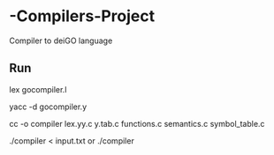 # -Compilers-Project

Compiler to deiGO language

## Run

lex gocompiler.l

yacc -d gocompiler.y

cc -o compiler lex.yy.c y.tab.c functions.c semantics.c symbol_table.c

./compiler < input.txt or ./compiler
